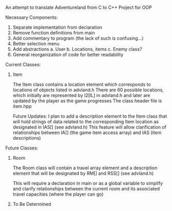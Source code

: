 An attempt to translate Adventureland from C to C++
Project for OOP

Necessary Components:
1. Separate implementation from declaration
2. Remove function definitions from main
3. Add commentary to program (the lack of such is confusing...)
4. Better selection menu
5. Add abstractions
   a. User
   b. Locations, items
   c. Enemy class?
6. General reorganization of code for better readability


Current Classes:
1. Item

   The Item class contains a location element which corresponds
   to locations of objects listed in advland.h
   There are 60 possible locations, which initially
   are represented by I2[IL] in advland.h and later
   are updated by the player as the game progresses
   The class header file is item.hpp
   
   Future Updates:
   I plan to add a description element to the Item class
   that will hold strings of data related to the corresponding
   Item location as designated in IAS[] (see advland.h)
   This feature will allow clarification of relationships
   between IA[] (the game item access array) and 
   IAS (item descriptions)


Future Classes:
1. Room

   The Room class will contain a travel array element and a
   description element that will be designated by RM[]
   and RSS[] (see advland.h)

   This will require a declaration in main or as a global
   variable to simplify and clarify relationships
   between the current room and its associated
   travel capacities (where the player can go)

2. To Be Determined
 
